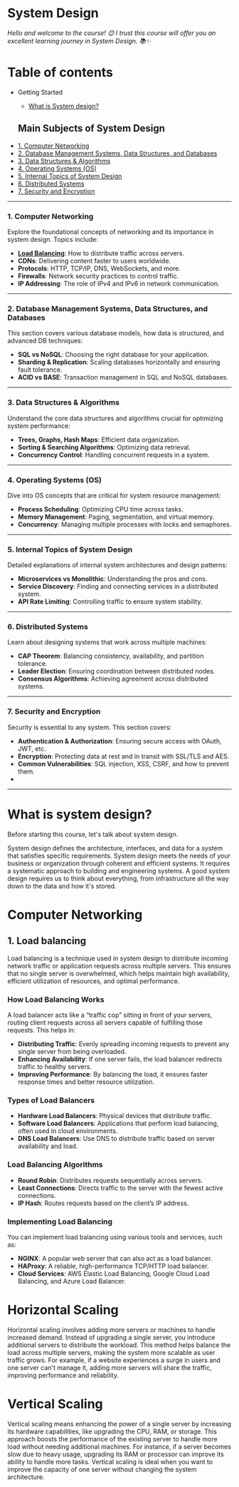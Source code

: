 # System Design 

_Hello and welcome to the course! 😊 I trust this course will offer you an excellent learning journey in System Design. 📚✨_


 
# Table of contents

* Getting Started
  - [What is System design?](#what-is-system-design)
 
  ## Main Subjects of System Design

- [1. Computer Networking](#1-computer-networking)
- [2. Database Management Systems, Data Structures, and Databases](#2-database-management-systems-data-structures-and-databases)
- [3. Data Structures & Algorithms](#3-data-structures--algorithms)
- [4. Operating Systems (OS)](#4-operating-systems-os)
- [5. Internal Topics of System Design](#5-internal-topics-of-system-design)
- [6. Distributed Systems](#6-distributed-systems)
- [7. Security and Encryption](#7-security-and-encryption)


---

 ### 1. Computer Networking
Explore the foundational concepts of networking and its importance in system design. Topics include:
- [**Load Balancing**](#1-load-balancing): How to distribute traffic across servers.
- **CDNs**: Delivering content faster to users worldwide.
- **Protocols**: HTTP, TCP/IP, DNS, WebSockets, and more.
- **Firewalls**: Network security practices to control traffic.
- **IP Addressing**: The role of IPv4 and IPv6 in network communication.
 

---

### 2. Database Management Systems, Data Structures, and Databases
This section covers various database models, how data is structured, and advanced DB techniques:
- **SQL vs NoSQL**: Choosing the right database for your application.
- **Sharding & Replication**: Scaling databases horizontally and ensuring fault tolerance.
- **ACID vs BASE**: Transaction management in SQL and NoSQL databases.

 

---

### 3. Data Structures & Algorithms
Understand the core data structures and algorithms crucial for optimizing system performance:
- **Trees, Graphs, Hash Maps**: Efficient data organization.
- **Sorting & Searching Algorithms**: Optimizing data retrieval.
- **Concurrency Control**: Handling concurrent requests in a system.

 

---

### 4. Operating Systems (OS)
Dive into OS concepts that are critical for system resource management:
- **Process Scheduling**: Optimizing CPU time across tasks.
- **Memory Management**: Paging, segmentation, and virtual memory.
- **Concurrency**: Managing multiple processes with locks and semaphores.

 

---

### 5. Internal Topics of System Design
Detailed explanations of internal system architectures and design patterns:
- **Microservices vs Monolithic**: Understanding the pros and cons.
- **Service Discovery**: Finding and connecting services in a distributed system.
- **API Rate Limiting**: Controlling traffic to ensure system stability.

 

---

### 6. Distributed Systems
Learn about designing systems that work across multiple machines:
- **CAP Theorem**: Balancing consistency, availability, and partition tolerance.
- **Leader Election**: Ensuring coordination between distributed nodes.
- **Consensus Algorithms**: Achieving agreement across distributed systems.

 

---

### 7. Security and Encryption
Security is essential to any system. This section covers:
- **Authentication & Authorization**: Ensuring secure access with OAuth, JWT, etc.
- **Encryption**: Protecting data at rest and in transit with SSL/TLS and AES.
- **Common Vulnerabilities**: SQL injection, XSS, CSRF, and how to prevent them.
- 

 

---



# What is system design?

Before starting this course, let's talk about system design.

System design defines the architecture, interfaces, and data for a system that satisfies specific requirements. System design meets the needs of your business or organization through coherent and efficient systems. It requires a systematic approach to building and engineering systems. A good system design requires us to think about everything, from infrastructure all the way down to the data and how it's stored.



 # Computer Networking

## 1. Load balancing  
 
Load balancing is a technique used in system design to distribute incoming network traffic or application requests across multiple servers. This ensures that no single server is overwhelmed, which helps maintain high availability, efficient utilization of resources, and optimal performance.

### How Load Balancing Works
A load balancer acts like a “traffic cop” sitting in front of your servers, routing client requests across all servers capable of fulfilling those requests. This helps in:

- **Distributing Traffic**: Evenly spreading incoming requests to prevent any single server from being overloaded.
- **Enhancing Availability**: If one server fails, the load balancer redirects traffic to healthy servers.
- **Improving Performance**: By balancing the load, it ensures faster response times and better resource utilization.

### Types of Load Balancers
- **Hardware Load Balancers**: Physical devices that distribute traffic.
- **Software Load Balancers**: Applications that perform load balancing, often used in cloud environments.
- **DNS Load Balancers**: Use DNS to distribute traffic based on server availability and load.

### Load Balancing Algorithms

- **Round Robin**: Distributes requests sequentially across servers.
- **Least Connections**: Directs traffic to the server with the fewest active connections.
- **IP Hash**: Routes requests based on the client’s IP address.

### Implementing Load Balancing
You can implement load balancing using various tools and services, such as:

- **NGINX**: A popular web server that can also act as a load balancer.
- **HAProxy**: A reliable, high-performance TCP/HTTP load balancer.
- **Cloud Services**: AWS Elastic Load Balancing, Google Cloud Load Balancing, and Azure Load Balancer.

 

# Horizontal Scaling

Horizontal scaling involves adding more servers or machines to handle increased demand. Instead of upgrading a single server, you introduce additional servers to distribute the workload. This method helps balance the load across multiple servers, making the system more scalable as user traffic grows. For example, if a website experiences a surge in users and one server can't manage it, adding more servers will share the traffic, improving performance and reliability.

# Vertical Scaling

Vertical scaling means enhancing the power of a single server by increasing its hardware capabilities, like upgrading the CPU, RAM, or storage. This approach boosts the performance of the existing server to handle more load without needing additional machines. For instance, if a server becomes slow due to heavy usage, upgrading its RAM or processor can improve its ability to handle more tasks. Vertical scaling is ideal when you want to improve the capacity of one server without changing the system architecture.




